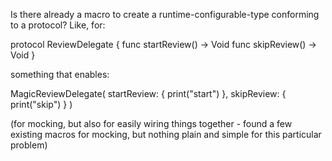 Is there already a macro to create a runtime-configurable-type conforming to a protocol? Like, for:  

protocol ReviewDelegate {
    func startReview() -> Void
    func skipReview() -> Void
}

something that enables:  

MagicReviewDelegate(
    startReview: { print("start") },
    skipReview: { print("skip") }
)

(for mocking, but also for easily wiring things together - found a few existing macros for mocking, but nothing plain and simple for this particular problem)
